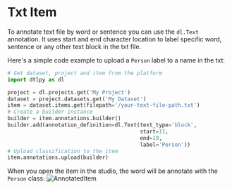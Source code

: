 # Txt Item

To annotate text file by word or sentence you can use the `dl.Text` annotation.
It uses start and end character location to label specific word, sentence or any other text block in the txt file.

Here's a simple code example to upload a `Person` label to a name in the txt:

```python
# Get dataset, project and item from the platform
import dtlpy as dl

project = dl.projects.get('My Project')
dataset = project.datasets.get('My Dataset')
item = dataset.items.get(filepath='/your-text-file-path.txt')
# Create a builder instance
builder = item.annotations.builder()
builder.add(annotation_definition=dl.Text(text_type='block',
                                          start=11,
                                          end=19,
                                          label='Person'))
# Upload classification to the item
item.annotations.upload(builder)
```

When you open the item in the studio, the word will be annotate with the `Person` class:
![AnnotatedItem](../../../assets/images/studio/text_studio.png)

